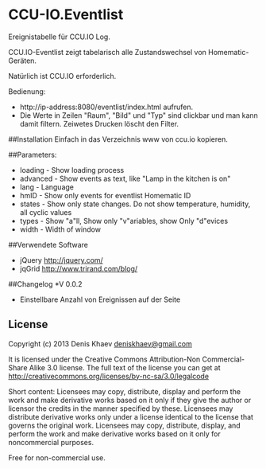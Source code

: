 CCU-IO.Eventlist
================

Ereignistabelle für CCU.IO Log.

CCU.IO-Eventlist zeigt tabelarisch alle Zustandswechsel von Homematic-Geräten.

Natürlich ist CCU.IO erforderlich.

Bedienung: 
- http://ip-address:8080/eventlist/index.html aufrufen.
- Die Werte in Zeilen "Raum", "Bild" und "Typ" sind clickbar und man kann damit filtern. Zeiwetes Drucken löscht den Filter.<br>

##Installation
Einfach in das Verzeichnis www von ccu.io kopieren.

##Parameters:
 - loading  - Show loading process
 - advanced - Show events as text, like "Lamp in the kitchen is on"
 - lang     - Language
 - hmID     - Show only events for eventlist Homematic ID
 - states   - Show only state changes. Do not show temperature, humidity, all cyclic values
 - types    - Show "a"ll, Show only "v"ariables, show Only "d"evices
 - width    - Width of window

##Verwendete Software
* jQuery http://jquery.com/
* jqGrid http://www.trirand.com/blog/

##Changelog
*V 0.0.2
- Einstellbare Anzahl von Ereignissen auf der Seite


## License
Copyright (c) 2013 Denis Khaev deniskhaev@gmail.com
 
It is licensed under the Creative Commons Attribution-Non Commercial-Share Alike 3.0 license.
The full text of the license you can get at http://creativecommons.org/licenses/by-nc-sa/3.0/legalcode
 
Short content:
Licensees may copy, distribute, display and perform the work and make derivative works based on it only if they give the author or licensor the credits in the manner specified by these.
Licensees may distribute derivative works only under a license identical to the license that governs the original work.
Licensees may copy, distribute, display, and perform the work and make derivative works based on it only for noncommercial purposes.
 
Free for non-commercial use. 
 
